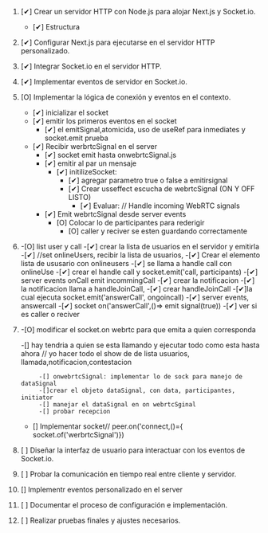 1. [✔] Crear un servidor HTTP con Node.js para alojar Next.js y Socket.io.
    - [✔] Estructura

2. [✔] Configurar Next.js para ejecutarse en el servidor HTTP personalizado.
3. [✔] Integrar Socket.io en el servidor HTTP.
4. [✔] Implementar eventos de servidor en Socket.io.
5. [O] Implementar la lógica de conexión y eventos en el contexto.
    - [✔] inicializar el socket
    - [✔] emitir los primeros eventos en el socket 
        - [✔] el emitSignal,atomicida, uso de useRef para inmediates y socket.emit prueba
    - [✔] Recibir werbrtcSignal en el server
        - [✔] socket emit hasta onwebrtcSignal.js
        - [✔] emitir al par un mensaje
            - [✔] initilizeSocket: 
                - [✔] agregar parametro true o false a emitirsignal
                - [✔] Crear usseffect escucha de webrtcSignal (ON Y OFF LISTO)
                    - [✔] Evaluar: // Handle incoming WebRTC signals 
        - [✔] Emit webrtcSignal desde server events
            - [O] Colocar lo de participantes para rederigir
                - [O] caller y reciver se esten guardando correctamente
6. -[O] list user y call
    -[✔] crear la lista de usuarios en el servidor y emitirla
    -[✔] //set onlineUsers, recibir la lista de usuarios,
    -[✔] Crear el elemento lista de ususario con onlineusers 
        -[✔] se llama a handle call con onlineUse
        -[✔] crear el handle call y socket.emit('call, participants)
        -[✔] server events onCall emit incommingCall
        -[✔] crear la notificacion 
            -[✔] la notificacion llama a handleJoinCall,
        -[✔] crear handleJoinCall
            -[✔]la cual ejecuta socket.emit('answerCall', ongoincall)
        -[✔] server events, answercall
    -[✔] socket on('answerCall',()=> emit signal(true)) <!-- despues la maneja socket.on('webrtcSignal ) -->
    -[✔]  ver si es caller o reciver

7. -[O] modificar el socket.on webrtc para que emita a quien corresponda
    <!-- que es lo que hace que desaparesca la notificacion para que desaparesca -->
    -[] hay tendria a quien se esta llamando y ejecutar todo como esta hasta ahora 
// yo hacer todo el show de de lista usuarios, llamada,notificacion,contestacion         
            
            -[] onwebrtcSignal: implementar lo de sock para manejo de dataSignal
            -[]crear el objeto dataSignal, con data, participantes, initiator
            -[] manejar el dataSignal en on webrtcSginal
            -[] probar recepcion
    - [] Implementar socket// peer.on('connect,()={ socket.of('werbrtcSignal')})
6. [ ] Diseñar la interfaz de usuario para interactuar con los eventos de Socket.io.
7. [ ] Probar la comunicación en tiempo real entre cliente y servidor.

9. [] Implementr eventos personalizado en el server
8. [ ] Documentar el proceso de configuración e implementación.
9. [ ] Realizar pruebas finales y ajustes necesarios.

